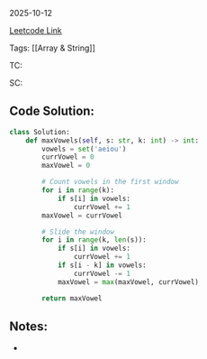 2025-10-12

[Leetcode Link](https://leetcode.com/problems/maximum-average-subarray-i/description/?envType=study-plan-v2&envId=leetcode-75)

Tags: [[Array & String]]

TC: 

SC:

## Code Solution: 

```python
class Solution:
    def maxVowels(self, s: str, k: int) -> int:
        vowels = set('aeiou')
        currVowel = 0
        maxVowel = 0

        # Count vowels in the first window
        for i in range(k):
            if s[i] in vowels:
                currVowel += 1
        maxVowel = currVowel

        # Slide the window
        for i in range(k, len(s)):
            if s[i] in vowels:
                currVowel += 1
            if s[i - k] in vowels:
                currVowel -= 1
            maxVowel = max(maxVowel, currVowel)

        return maxVowel

```

## Notes:
- 

